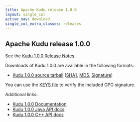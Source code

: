 ```yaml
---
title: Apache Kudu release 1.0.0
layout: single_col
active_nav: download
single_col_extra_classes: releases
---
```


<!--

Licensed to the Apache Software Foundation (ASF) under one
or more contributor license agreements.  See the NOTICE file
distributed with this work for additional information
regarding copyright ownership.  The ASF licenses this file
to you under the Apache License, Version 2.0 (the
"License"); you may not use this file except in compliance
with the License.  You may obtain a copy of the License at

  http://www.apache.org/licenses/LICENSE-2.0

Unless required by applicable law or agreed to in writing,
software distributed under the License is distributed on an
"AS IS" BASIS, WITHOUT WARRANTIES OR CONDITIONS OF ANY
KIND, either express or implied.  See the License for the
specific language governing permissions and limitations
under the License.

-->

## Apache Kudu release 1.0.0

See the [Kudu 1.0.0 Release Notes](docs/release_notes.html).

Downloads of Kudu 1.0.0 are available in the following formats:

* [Kudu 1.0.0 source tarball](http://www.apache.org/closer.cgi?filename=kudu/1.0.0/apache-kudu-1.0.0.tar.gz&action=download)
  ([SHA1](https://www.apache.org/dist/kudu/1.0.0/apache-kudu-1.0.0.tar.gz.sha),
  [MD5](https://www.apache.org/dist/kudu/1.0.0/apache-kudu-1.0.0.tar.gz.md5),
  [Signature](https://www.apache.org/dist/kudu/1.0.0/apache-kudu-1.0.0.tar.gz.asc))

You can use the [KEYS file](https://www.apache.org/dist/kudu/KEYS) to verify the included GPG signature.

Additional links:

* [Kudu 1.0.0 Documentation](docs/)
* [Kudu 1.0.0 Java API docs](apidocs/)
* [Kudu 1.0.0 C++ API docs](cpp-client-api/)
